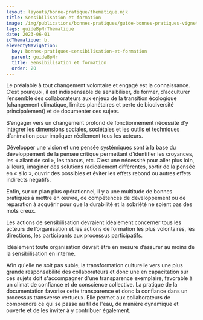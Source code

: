 ```yaml
---
layout: layouts/bonne-pratique/thematique.njk
title: Sensibilisation et formation
image: /img/publications/bonnes-pratiques/guide-bonnes-pratiques-vignette.webp
tags: guideBpNrThematique
date: 2023-06-01
idThematique: b.
eleventyNavigation:
  key: bonnes-pratiques-sensibilisation-et-formation
  parent: guideBpNr
  title: Sensibilisation et formation
  order: 20
---
```


Le préalable à tout changement volontaire et engagé est la connaissance. C’est pourquoi, il est indispensable de sensibiliser, de former, d’acculturer l’ensemble des collaborateurs aux enjeux de la transition écologique (changement climatique, limites planétaires et perte de biodiversité principalement) et de documenter ces sujets.

S’engager vers un changement profond de fonctionnement nécessite d’y intégrer les dimensions sociales, sociétales et les outils et techniques d’animation pour impliquer réellement tous les acteurs.

Développer une vision et une pensée systémiques sont à la base du développement de la pensée critique permettant d’identifier les croyances, les « allant de soi », les tabous, etc. C’est une nécessité pour aller plus loin, ailleurs, imaginer des solutions radicalement différentes, sortir de la pensée en « silo », ouvrir des possibles et éviter les effets rebond ou autres effets indirects négatifs.

Enfin, sur un plan plus opérationnel, il y a une multitude de bonnes pratiques à mettre en œuvre, de compétences de développement ou de réparation à acquérir pour que la durabilité et la sobriété ne soient pas des mots creux. 

Les actions de sensibilisation devraient idéalement concerner tous les acteurs de l’organisation et les actions de formation les plus volontaires, les directions, les participants aux processus participatifs.

Idéalement toute organisation devrait être en mesure d’assurer au moins de la sensibilisation en interne.

Afin qu'elle ne soit pas subie, la transformation culturelle vers une plus grande responsabilité des collaborateurs et donc une  en capacitation sur ces sujets doit s'accompagner d'une transparence exemplaire, favorable à un climat de confiance et de conscience collective. La pratique de la documentation favorise cette transparence et donc la confiance dans un processus transverse vertueux. Elle permet aux collaborateurs de comprendre ce qui se passe au fil de l'eau, de manière dynamique et ouverte et de les inviter à y contribuer également.
